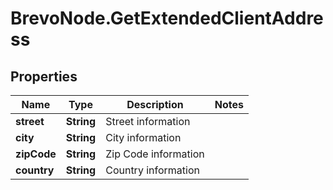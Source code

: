 # BrevoNode.GetExtendedClientAddress

## Properties
Name | Type | Description | Notes
------------ | ------------- | ------------- | -------------
**street** | **String** | Street information | 
**city** | **String** | City information | 
**zipCode** | **String** | Zip Code information | 
**country** | **String** | Country information | 


